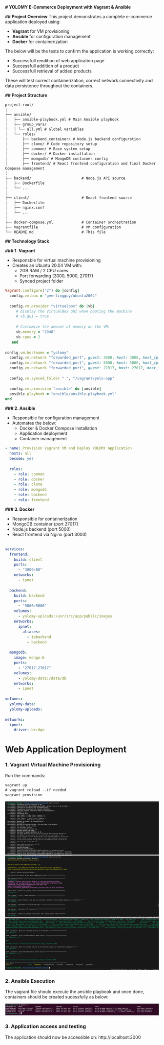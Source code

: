 **# YOLOMY E-Commerce Deployment with Vagrant & Ansible**

**## Project Overview**
This project demonstrates a complete e-commerce application deployed using:
- ****Vagrant**** for VM provisioning
- ****Ansible**** for configuration management
- ****Docker**** for containerization


The below will be the tests to confirm the application is working correctly:
- Successfull rendition of web application page
- Successfull addition of a product
- Successfull retrieval of added products

These will test correct containerization, correct network connectivity and data persistence throughout the containers.

**## Project Structure**
```
project-root/
│
├── ansible/
│   ├── ansible-playbook.yml # Main Ansible playbook
│   ├── group_vars/
│   │ └── all.yml # Global variables
│   └── roles/
│       ├── backend_container/ # Node.js backend configuration
│       ├── clone/ # Code repository setup
│       ├── common/ # Base system setup
│       ├── docker/ # Docker installation
│       ├── mongodb/ # MongoDB container config
│       ├── frontend/ # React frontend configuration and final Docker Compose management
│
├── backend/                       # Node.js API source
│   ├── Dockerfile
│   └── ...
│
├── client/                        # React frontend source
│   ├── Dockerfile
│   ├── nginx.conf
│   └── ...
│
├── docker-compose.yml             # Container orchestration
├── Vagrantfile                    # VM configuration
└── README.md                      # This file
```
**## Technology Stack**

**### 1. Vagrant**
- Responsble for virtual machine provisioning
- Creates an Ubuntu 20.04 VM with:
  - 2GB RAM / 2 CPU cores
  - Port forwarding (3000, 5000, 27017)
  - Synced project folder

```ruby
Vagrant.configure("2") do |config|
  config.vm.box = "geerlingguy/ubuntu2004"

  config.vm.provider "virtualbox" do |vb|
     # Display the VirtualBox GUI when booting the machine
     # vb.gui = true

     # Customize the amount of memory on the VM:
     vb.memory = "2048"
     vb.cpus = 2
   end

config.vm.hostname = "yolomy"
  config.vm.network "forwarded_port", guest: 3000, host: 3000, host_ip: "127.0.0.1"
  config.vm.network "forwarded_port", guest: 5000, host: 5000, host_ip: "127.0.0.1"
  config.vm.network "forwarded_port", guest: 27017, host: 27017, host_ip: "127.0.0.1"

  config.vm.synced_folder ".", "/vagrant/yolo-app"

  config.vm.provision "ansible" do |ansible|
  ansible.playbook = "ansible/ansible-playbook.yml"
end
```
**### 2. Ansible**
- Responsible for configuration management
- Automates the below:
  -   Docker & Docker Compose installation
  -   Application deployment
  -   Container management

```yml
- name: Provision Vagrant VM and Deploy YOLOMY Application
  hosts: all
  become: yes

  roles:
    - role: common
    - role: docker
    - role: clone
    - role: mongodb
    - role: backend
    - role: frontend
```
**### 3. Docker**
- Responsible for containerization
-   MongoDB container (port 27017)
-   Node.js backend (port 5000)
-   React frontend via Nginx (port 3000)
```yml

services:
  frontend:
    build: client
    ports:
      - "3000:80"
    networks:
      - ipnet

  backend:
    build: backend
    ports:
      - "5000:5000"
    volumes:
      - yolomy-uploads:/usr/src/app/public/images
    networks:
      ipnet:
        aliases:
          - ipbackend
          - backend

  mongodb:
    image: mongo:6
    ports:
      - "27017:27017"
    volumes:
      - yolomy-data:/data/db
    networks:
      - ipnet

volumes:
  yolomy-data:
  yolomy-uploads:

networks:
  ipnet:
    driver: bridge
```
# Web Application Deployment

### 1. Vagrant Virtual Machine Provisioning
Run the commands:
```
vagrant up
# vagrant reload --if needed
vagrant provision
```
![vagrant_command](./vagrantup.png "vagrant_command")
![vagrant_command](./vagrantup1.png "vagrant_command")
![vagrant_command](./vagrantup2.png "vagrant_command")

### 2. Ansible Execution
The vagrant file should execute the ansible playbook and once done, containers should be created sucessfully as below:

![compose](./compose.png "compose")
### 3. Application access and testing
The application should now be accessible on: http://localhost:3000